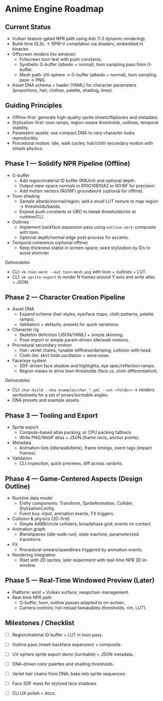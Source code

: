 # Anime Engine Roadmap

## Current Status

- Vulkan feature-gated NPR path using Ash (1.3 dynamic rendering).
- Build-time GLSL → SPIR-V compilation via shaderc; embedded in binaries.
- Offscreen renders (no window):
  - Fullscreen toon test with push constants.
  - Synthetic G-buffer (albedo + normal), toon sampling pass from G-buffer.
  - Mesh path: UV-sphere → G-buffer (albedo + normal), toon sampling pass → PNG.
- Asset DNA schema + loader (YAML) for character parameters (proportions, hair, clothes, palette, shading, lines).

## Guiding Principles

- Offline-first: generate high-quality sprite sheets/flipbooks and metadata.
- Stylization-first: toon ramps, region-aware thresholds, outlines, temporal stability.
- Parametric assets: use compact DNA to vary character looks reproducibly.
- Procedural motion: idle, walk cycles; hair/cloth secondary motion with simple physics.

## Phase 1 — Solidify NPR Pipeline (Offline)

- G-buffer
  - Add region/material ID buffer (R8Uint) and optional depth.
  - Output view-space normals in R10G10B10A2 or RG16F for precision.
  - Add motion vectors (RG16F) groundwork (optional for offline).
- Toon shading
  - Sample albedo/normal/region; add a small LUT texture to map region → thresholds/bands.
  - Expose push constants or UBO to tweak thresholds/rim at runtime/CLI.
- Outlines
  - Implement backface expansion pass using `outline.vert`; composite with toon.
  - Optional depth/normal edge post-process for accents.
- Temporal coherence (optional offline)
  - Keep thickness stable in screen-space; seed stylization by IDs to avoid shimmer.

Deliverables

- CLI: `vk-toon-mesh --out toon-mesh.png` with toon + outlines + LUT.
- CLI: `vk-sprite-export` to render N frames around Y-axis and write atlas + JSON.

## Phase 2 — Character Creation Pipeline

- Asset DNA
  - Expand schema (hair styles, eye/face maps, cloth patterns, palette ramps).
  - Validators + defaults; presets for quick variations.
- Character rig
  - Skeleton definition (JSON/YAML) + simple skinning.
  - Pose import or simple param-driven idle/walk motions.
- Procedural secondary motion
  - Hair: verlet chains; tunable stiffness/damping; collision with head.
  - Cloth-lite: skirt folds oscillation + wind noise.
- Face/eye system
  - SDF-driven face shadow and highlights; eye spec/reflection ramps.
  - Region masks to drive toon thresholds (face vs. cloth differentiation).

Deliverables

- CLI: `char-build --dna examples/char_*.yml --out <folder>` → renders spritesheets for a set of poses/turntable angles.
- DNA presets and example assets.

## Phase 3 — Tooling and Export

- Sprite export
  - Compute-based atlas packing; or CPU packing fallback.
  - Write PNG/WebP atlas + JSON (frame rects, anchor points).
- Metadata
  - Animation lists (idle/walk/blink), frame timings, event tags (impact frames).
- Validation
  - CLI inspection, quick previews, diff across variants.

## Phase 4 — Game-Centered Aspects (Design Outline)

- Runtime data model
  - Entity components: Transform, SpriteAnimation, Collider, StylizationConfig.
  - Event bus: input, animation events, FX triggers.
- Collision & physics (2D-first)
  - Simple AABB/circle colliders; broadphase grid; events on contact.
- Animation graph
  - Blendspaces (idle-walk-run), state machine, parameterized transitions.
- FX
  - Procedural smears/speedlines triggered by animation events.
- Rendering integration
  - Start with 2D sprites; later experiment with real-time NPR 3D in-window.

## Phase 5 — Real-Time Windowed Preview (Later)

- Platform: winit + Vulkan surface; swapchain management.
- Real-time NPR path
  - G-buffer, toon, outline passes adapted to on-screen.
  - Camera controls; hot-reload tweakables (thresholds, rim, LUT).

## Milestones / Checklist

- [ ] Region/material ID buffer + LUT in toon pass.
- [ ] Outline pass (mesh backface expansion) + composite.
- [ ] UV-sphere sprite export demo (turntable) + JSON metadata.
- [ ] DNA-driven color palettes and shading thresholds.
- [ ] Verlet hair chains from DNA; bake into sprite sequences.
- [ ] Face SDF mask for stylized face shadows.
- [ ] CLI UX polish + docs.


